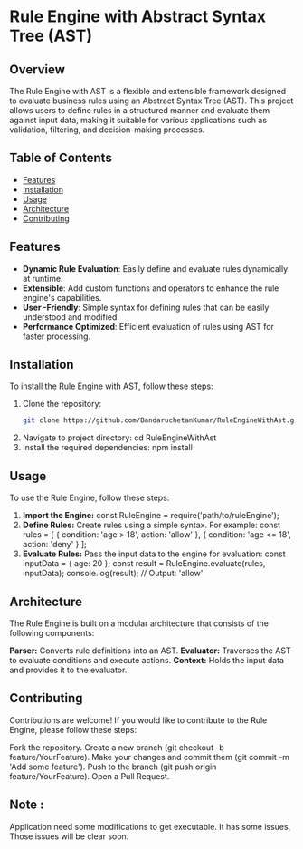 # Rule Engine with Abstract Syntax Tree (AST)

## Overview

The Rule Engine with AST is a flexible and extensible framework designed to evaluate business rules using an Abstract Syntax Tree (AST). This project allows users to define rules in a structured manner and evaluate them against input data, making it suitable for various applications such as validation, filtering, and decision-making processes.

## Table of Contents

- [Features](#features)
- [Installation](#installation)
- [Usage](#usage)
- [Architecture](#architecture)
- [Contributing](#contributing)

## Features

- **Dynamic Rule Evaluation**: Easily define and evaluate rules dynamically at runtime.
- **Extensible**: Add custom functions and operators to enhance the rule engine's capabilities.
- **User -Friendly**: Simple syntax for defining rules that can be easily understood and modified.
- **Performance Optimized**: Efficient evaluation of rules using AST for faster processing.

## Installation

To install the Rule Engine with AST, follow these steps:

1. Clone the repository:
   ```bash
   git clone https://github.com/BandaruchetanKumar/RuleEngineWithAst.git
2. Navigate to project directory:
   cd RuleEngineWithAst
3. Install the required dependencies:
   npm install
## Usage
To use the Rule Engine, follow these steps:

1. **Import the Engine:**
   const RuleEngine = require('path/to/ruleEngine');
2. **Define Rules:** Create rules using a simple syntax. For example:
   const rules = [
    { condition: 'age > 18', action: 'allow' },
    { condition: 'age <= 18', action: 'deny' }
    ];
3.  **Evaluate Rules:** Pass the input data to the engine for evaluation:
    const inputData = { age: 20 };
    const result = RuleEngine.evaluate(rules, inputData);
    console.log(result); // Output: 'allow'

## Architecture
The Rule Engine is built on a modular architecture that consists of the following components:

**Parser:** Converts rule definitions into an AST.
**Evaluator:** Traverses the AST to evaluate conditions and execute actions.
**Context:** Holds the input data and provides it to the evaluator.

## Contributing
Contributions are welcome! If you would like to contribute to the Rule Engine, please follow these steps:

Fork the repository.
Create a new branch (git checkout -b feature/YourFeature).
Make your changes and commit them (git commit -m 'Add some feature').
Push to the branch (git push origin feature/YourFeature).
Open a Pull Request.
## Note :
Application need some modifications to get executable. It has some issues, Those issues will be clear soon.

